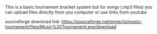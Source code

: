 This is a basic tournament bracket system but for songs (.mp3 files) you can upload files directly from you computer or use links from youtube

sourceforge download link: https://sourceforge.net/projects/music-tournament/files/Music%20Tournament.exe/download
